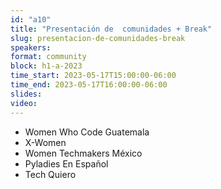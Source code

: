 ```yaml
---
id: "a10"
title: "Presentación de  comunidades + Break"
slug: presentacion-de-comunidades-break
speakers:
format: community
block: h1-a-2023
time_start: 2023-05-17T15:00:00-06:00
time_end: 2023-05-17T16:00:00-06:00
slides: 
video: 
---
```


 * Women Who Code Guatemala
 * X-Women
 * Women Techmakers México
 * Pyladies En Español
 * Tech Quiero
